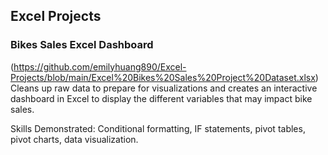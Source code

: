 ## Excel Projects

### Bikes Sales Excel Dashboard
(https://github.com/emilyhuang890/Excel-Projects/blob/main/Excel%20Bikes%20Sales%20Project%20Dataset.xlsx)
Cleans up raw data to prepare for visualizations and creates an interactive dashboard in Excel to display the different variables that may impact bike sales.

Skills Demonstrated: Conditional formatting, IF statements, pivot tables, pivot charts, data visualization. 
